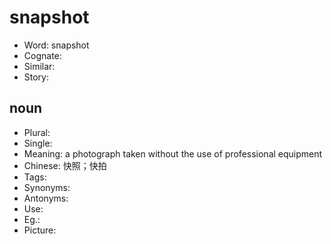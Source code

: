 # snapshot

- Word: snapshot
- Cognate: 
- Similar: 
- Story: 

## noun

- Plural: 
- Single: 
- Meaning: a photograph taken without the use of professional equipment
- Chinese: 快照；快拍
- Tags: 
- Synonyms: 
- Antonyms: 
- Use: 
- Eg.: 
- Picture: 

